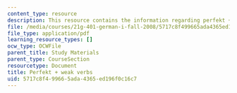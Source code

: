 ```yaml
---
content_type: resource
description: This resource contains the information regarding perfekt + weak verbs.
file: /media/courses/21g-401-german-i-fall-2008/5717c8f499665ada4365ed196f0c16c7_MIT21G_401F08_perfb.pdf
file_type: application/pdf
learning_resource_types: []
ocw_type: OCWFile
parent_title: Study Materials
parent_type: CourseSection
resourcetype: Document
title: Perfekt + weak verbs
uid: 5717c8f4-9966-5ada-4365-ed196f0c16c7
---
```

